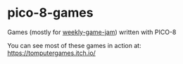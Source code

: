 # pico-8-games

Games (mostly for [weekly-game-jam](http://www.weeklygamejam.com/)) written with PICO-8

You can see most of these games in action at:
  https://tomputergames.itch.io/
